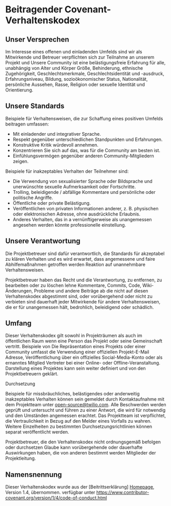 # Beitragender Covenant-Verhaltenskodex

## Unser Versprechen

Im Interesse eines offenen und einladenden Umfelds sind wir als
Mitwirkende und Betreuer verpflichten sich zur Teilnahme an unserem Projekt und
Unsere Community ist eine belästigungsfreie Erfahrung für alle, unabhängig von Alter und Körper
Größe, Behinderung, ethnische Zugehörigkeit, Geschlechtsmerkmale, Geschlechtsidentität und -ausdruck,
Erfahrungsniveau, Bildung, sozioökonomischer Status, Nationalität, persönliche
Aussehen, Rasse, Religion oder sexuelle Identität und Orientierung.

## Unsere Standards

Beispiele für Verhaltensweisen, die zur Schaffung eines positiven Umfelds beitragen
umfassen:

- Mit einladender und integrativer Sprache.
- Respekt gegenüber unterschiedlichen Standpunkten und Erfahrungen.
- Konstruktive Kritik würdevoll annehmen.
- Konzentrieren Sie sich auf das, was für die Community am besten ist.
- Einfühlungsvermögen gegenüber anderen Community-Mitgliedern zeigen.

Beispiele für inakzeptables Verhalten der Teilnehmer sind:

- Die Verwendung von sexualisierter Sprache oder Bildsprache und unerwünschte sexuelle Aufmerksamkeit oder
  Fortschritte.
- Trolling, beleidigende / abfällige Kommentare und persönliche oder politische Angriffe.
- Öffentliche oder private Belästigung.
- Veröffentlichen von privaten Informationen anderer, z. B. physischen oder elektronischen
  Adresse, ohne ausdrückliche Erlaubnis.
- Anderes Verhalten, das in a vernünftigerweise als unangemessen angesehen werden könnte
  professionelle einstellung.

## Unsere Verantwortung

Die Projektbetreuer sind dafür verantwortlich, die Standards für akzeptabel zu klären
Verhalten und es wird erwartet, dass angemessene und faire Abhilfemaßnahmen getroffen werden
Reaktion auf unannehmbare Verhaltensweisen.

Projektbetreuer haben das Recht und die Verantwortung, zu entfernen, zu bearbeiten oder zu löschen
lehne Kommentare, Commits, Code, Wiki-Änderungen, Probleme und andere Beiträge ab
die nicht auf diesen Verhaltenskodex abgestimmt sind, oder vorübergehend oder nicht zu verbieten sind
dauerhaft jeder Mitwirkende für andere Verhaltensweisen, die er für unangemessen hält,
bedrohlich, beleidigend oder schädlich.

## Umfang

Dieser Verhaltenskodex gilt sowohl in Projekträumen als auch im öffentlichen Raum
wenn eine Person das Projekt oder seine Gemeinschaft vertritt. Beispiele von
Die Repräsentation eines Projekts oder einer Community umfasst die Verwendung einer offiziellen Projekt-E-Mail
Adresse, Veröffentlichung über ein offizielles Social-Media-Konto oder als ernanntes Mitglied
Vertreter bei einer Online- oder Offline-Veranstaltung. Darstellung eines Projektes kann sein
weiter definiert und von den Projektbetreuern geklärt.

Durchsetzung

Beispiele für missbräuchliches, belästigendes oder anderweitig inakzeptables Verhalten können sein
gemeldet durch Kontaktaufnahme mit dem Projektteam unter open-source@twilio.com. Alle
Beschwerden werden geprüft und untersucht und führen zu einer Antwort, die
wird für notwendig und den Umständen angemessen erachtet. Das Projektteam ist
verpflichtet, die Vertraulichkeit in Bezug auf den Melder eines Vorfalls zu wahren.
Weitere Einzelheiten zu bestimmten Durchsetzungsrichtlinien können separat veröffentlicht werden.

Projektbetreuer, die den Verhaltenskodex nicht ordnungsgemäß befolgen oder durchsetzen
Glaube kann vorübergehende oder dauerhafte Auswirkungen haben, die von anderen bestimmt werden
Mitglieder der Projektleitung.

## Namensnennung

Dieser Verhaltenskodex wurde aus der [Beitrittserklärung] [Homepage], Version 1.4, übernommen.
verfügbar unter https://www.contributor-covenant.org/version/1/4/code-of-conduct.html

[homepage]: https://www.contributor-covenant.org
